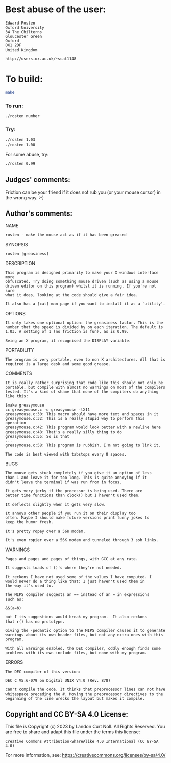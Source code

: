# Best abuse of the user:

    Edward Rosten
    Oxford University
    34 The Chilterns
    Gloucester Green
    Oxford
    OX1 2DF
    United Kingdom

    http://users.ox.ac.uk/~scat1148

# To build:

```sh
make
```

### To run:

```sh
./rosten number
```

### Try:

```sh
./rosten 1.03
./rosten 1.00
```

For some abuse, try:

```sh
./rosten 0.99
```

## Judges' comments:

Friction can be your friend if it does not rub you (or your mouse
cursor) in the wrong way.  :-)

## Author's comments:

NAME

    rosten - make the mouse act as if it has been greased

SYNOPSIS

    rosten [greasiness]


DESCRIPTION

    This program is designed primarily to make your X windows interface more
    obfuscated. Try doing something mouse driven (such as using a mouse
    driven editor on this program) whilst it is running. If you're not sure
    what it does, looking at the code should give a fair idea.

    It also has a [cat] man page if you want to install it as a `utility'.


OPTIONS

    It only takes one optional option: the greasiness factor. This is the
    number that the speed is divided by on each iteration. The default is
    1.03. A setting of 1 (no friction is fun), as is 0.99.

    Being an X program, it recognised the DISPLAY variable.


PORTABILITY

    The program is very portable, even to non X architectures. All that is
    required is a large desk and some good grease.


COMMENTS

    It is really rather surprising that code like this should not only be
    portable, but compile with almost no warnings on most of the compilers
    tested. It's a kind of shame that none of the compilers do anything
    like this:

    $make greasymouse
    cc greasymouse.c -o greasymouse -lX11
    greasymouse.c:30: This macro should have more text and spaces in it
    greasymouse.c:32: This is a really stupid way to perform this operation
    greasymouse.c:42: This program would look better with a newline here
    greasymouse.c:48: That's a really silly thing to do
    greasymouse.c:55: So is that
    ...
    greasymouse.c:58: This program is rubbish. I'm not going to link it.

    The code is best viewed with tabstops every 8 spaces.


BUGS

    The mouse gets stuck completely if you give it an option of less
    than 1 and leave it for too long. This is quite annoying if it
    didn't leave the terminal if was run from in focus.

    It gets very jerky if the processor is being used. There are
    better time functions than clock() but I haven't used them.

    It deflects slightly when it gets very slow.

    It annoys other people if you run it on their display too
    often. Maybe I should make future versions print funny jokes to
    keep the humor fresh.

    It's pretty ropey over a 56K modem.

    It's even ropier over a 56K modem and tunneled through 3 ssh links.


WARNINGS

    Pages and pages and pages of things, with GCC at any rate.

    It suggests loads of ()'s where they're not needed.

    It reckons I have not used some of the values I have computed. I
    would never do a thing like that: I just haven't used them in
    the way it's used to.

    The MIPS compiler suggests an == instead of an = in expressions
    such as:

	&&(a=b)

    but I its suggestions would break my program.  It also reckons
    that r() has no prototype.

    Giving the -pedantic option to the MIPS compiler causes it to generate
    warnings about its own header files, but not any extra ones with this
    program.

    With all warnings enabled, the DEC compiler, oddly enough finds some
    problems with its own include files, but none with my program.


ERRORS

    The DEC compiler of this version:

	DEC C V5.6-079 on Digital UNIX V4.0 (Rev. 878)

    can't compile the code. It thinks that preprocessor lines can not have
    whitespace preceding the #. Moving the preprocessor directives to the
    beginning of the line wrecks the layout but makes it compile.

## Copyright and CC BY-SA 4.0 License:

This file is Copyright (c) 2023 by Landon Curt Noll.  All Rights Reserved.
You are free to share and adapt this file under the terms this license:

    Creative Commons Attribution-ShareAlike 4.0 International (CC BY-SA 4.0)

For more information, see: https://creativecommons.org/licenses/by-sa/4.0/
